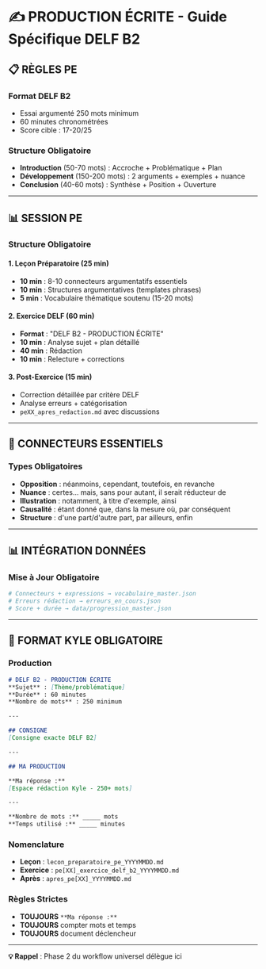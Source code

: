 # ✍️ PRODUCTION ÉCRITE - Guide Spécifique DELF B2

## 📋 RÈGLES PE

### **Format DELF B2**
- Essai argumenté 250 mots minimum
- 60 minutes chronométrées
- Score cible : 17-20/25

### **Structure Obligatoire**
- **Introduction** (50-70 mots) : Accroche + Problématique + Plan
- **Développement** (150-200 mots) : 2 arguments + exemples + nuance
- **Conclusion** (40-60 mots) : Synthèse + Position + Ouverture

---

## 📊 SESSION PE

### **Structure Obligatoire**
#### **1. Leçon Préparatoire (25 min)**
- **10 min** : 8-10 connecteurs argumentatifs essentiels
- **10 min** : Structures argumentatives (templates phrases)
- **5 min** : Vocabulaire thématique soutenu (15-20 mots)

#### **2. Exercice DELF (60 min)**
- **Format** : "DELF B2 - PRODUCTION ÉCRITE"
- **10 min** : Analyse sujet + plan détaillé
- **40 min** : Rédaction
- **10 min** : Relecture + corrections

#### **3. Post-Exercice (15 min)**
- Correction détaillée par critère DELF
- Analyse erreurs + catégorisation
- `peXX_apres_redaction.md` avec discussions

---

## 🎯 CONNECTEURS ESSENTIELS

### **Types Obligatoires**
- **Opposition** : néanmoins, cependant, toutefois, en revanche
- **Nuance** : certes... mais, sans pour autant, il serait réducteur de
- **Illustration** : notamment, à titre d'exemple, ainsi
- **Causalité** : étant donné que, dans la mesure où, par conséquent
- **Structure** : d'une part/d'autre part, par ailleurs, enfin

---

## 📊 INTÉGRATION DONNÉES

### **Mise à Jour Obligatoire**
```bash
# Connecteurs + expressions → vocabulaire_master.json
# Erreurs rédaction → erreurs_en_cours.json  
# Score + durée → data/progression_master.json
```

---

## 📝 FORMAT KYLE OBLIGATOIRE

### **Production**
```markdown
# DELF B2 - PRODUCTION ÉCRITE
**Sujet** : [Thème/problématique]
**Durée** : 60 minutes
**Nombre de mots** : 250 minimum

---

## CONSIGNE
[Consigne exacte DELF B2]

---

## MA PRODUCTION

**Ma réponse :**
[Espace rédaction Kyle - 250+ mots]

---

**Nombre de mots :** _____ mots
**Temps utilisé :** _____ minutes
```

### **Nomenclature**
- **Leçon** : `lecon_preparatoire_pe_YYYYMMDD.md`
- **Exercice** : `pe[XX]_exercice_delf_b2_YYYYMMDD.md`
- **Après** : `apres_pe[XX]_YYYYMMDD.md`

### **Règles Strictes**
- **TOUJOURS** `**Ma réponse :**`
- **TOUJOURS** compter mots et temps
- **TOUJOURS** document déclencheur

---

**💡 Rappel** : Phase 2 du workflow universel délègue ici